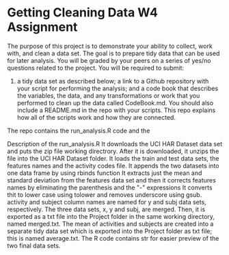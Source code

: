 # Getting Cleaning Data W4 Assignment

The purpose of this project is to demonstrate your ability to collect, work with, and clean a data set. The goal is to prepare tidy data that can be used for later analysis. You will be graded by your peers on a series of yes/no questions related to the project. You will be required to submit:

1. a tidy data set as described below;
a link to a Github repository with your script for performing the analysis; and
a code book that describes the variables, the data, and any transformations or work that you performed to clean up the data called CodeBook.md.
You should also include a README.md in the repo with your scripts. This repo explains how all of the scripts work and how they are connected.

The repo contains the run_analysis.R code and the 

Description of the run_analysis.R
It downloads the UCI HAR Dataset data set and puts the zip file working directrory. After it is downloaded, it unzips the file into the UCI HAR Dataset folder.
It loads the train and test data sets, the features names and the activity codes file.
It appends the two datasets into one data frame by using rbinds function
It extracts just the mean and standard deviation from the features data set and then it corrects features names by eliminating the parenthesis and the "-" expressions
It converts  thit to lower case using tolower and removes underscore using gsub. activity and subject column names are named for y and subj data sets, respectively.
The three data sets, x, y and subj, are merged. Then, it is exported as a txt file into the Project folder in the same working directory, named merged.txt.
The mean of activities and subjects are created into a separate tidy data set which is exported into the Project folder as txt file; this is named average.txt.
The R code contains str for easier preview of the two final data sets.

